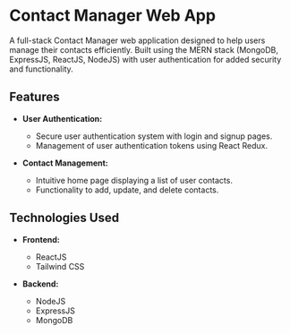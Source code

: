 # Contact Manager Web App

A full-stack Contact Manager web application designed to help users manage their contacts efficiently. Built using the MERN stack (MongoDB, ExpressJS, ReactJS, NodeJS) with user authentication for added security and functionality.

## Features

- **User Authentication:**
  - Secure user authentication system with login and signup pages.
  - Management of user authentication tokens using React Redux.

- **Contact Management:**
  - Intuitive home page displaying a list of user contacts.
  - Functionality to add, update, and delete contacts.

## Technologies Used

- **Frontend:**
  - ReactJS
  - Tailwind CSS

- **Backend:**
  - NodeJS
  - ExpressJS
  - MongoDB


